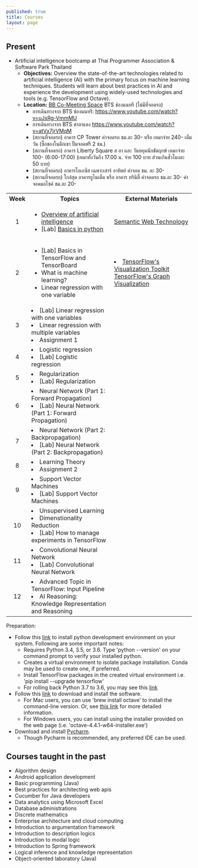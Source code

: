 ```yaml
---
published: true
title: Courses 
layout: page
---
```


Present
---------------------

*   Artificial intelligence bootcamp at Thai Programmer Association & Software Park Thailand
    *    **Objectives:** Overview the state-of-the-art technologies related to artificial intelligence (AI) with the 
    primary focus on machine learning techniques. Students will learn about best practices in AI and experience 
    the development using widely-used technologies and tools (e.g. TensorFlow and Octave).
    *    **Location:** [BB Co-Meeting Space](https://goo.gl/maps/fCSZ89ikkp92) BTS ช่องนนทรี (ไม่มีที่จอดรถ)
          * การเดินทางจาก BTS ช่องนนทรี: <https://www.youtube.com/watch?v=uJsRg-VmmMU>
          * การเดินทางจาก BTS ศาลาแดง <https://www.youtube.com/watch?v=atVx7jrVMqM>
          * (สถานที่จอดรถ) อาคาร CP Tower ค่าจอดรถ ชม.ละ 30- หรือ เหมาจ่าย 240- เต็มวัน (ซื้อของในตึกเขา ปั้มจอดฟรี 2 ชม.)
          * (สถานที่จอดรถ) อาคาร Liberty Square ส อา และ วันหยุดนักขัตฤกษ์ เหมาจ่าย 100- (6:00-17:00) 
                  (เหมาทั้งวันถึง 17.00 น. จ่าย 100 บาท ส่วนเกินชั่วโมงละ 50 บาท)
          * (สถานที่จอดรถ) อาคารโอเอซิส เฉพาะเสาร์ อาทิตย์ ค่าจอด ชม. ละ 30-
          * (สถานที่จอดรถ) ใกล้สุด อาคารยูไนเต็ด หรือ อาคาร ทรินิตี้ ค่าจอดรถ ชม.ละ 30- ค่าจอดมอไซค์ ชม.ละ 20-
          
<table align='center'>
  <tr>
    <th align='center'>Week</th>
    <th>Topics</th>
     <th>External Materials</th>
  </tr>
  <tr>
    <td align='center'>1</td>
    <td> <ul> <li> <a href='https://drive.google.com/drive/folders/1bi4SSM9kF0klnk-HwurDrRBPubhSvGmF?usp=sharing'>Overview of artificial intelligence</a> </li> <li> [Lab] <a href='https://drive.google.com/drive/folders/1AQvLBi6Kbu_Em4tjyl9g4hRSKQrEkg2N?usp=sharing'>Basics in python</a> </li> </ul> </td>
     <td> <a href='https://www.slideshare.net/RathachaiChawuthai1/semantic-web-technology-122723725'>Semantic Web Technology</a> </td>
  </tr>
  <tr>
    <td align='center'>2</td>
    <td> <ul> <li> [Lab] Basics in TensorFlow and TensorBoard </li> 
       <li> What is machine learning? </li>
       <li> Linear regression with one variable </li> </ul> </td>
     <td> <li> <a href='https://github.com/tensorflow/tensorboard'>TensorFlow's Visualization Toolkit</a>
          <a href='https://www.tensorflow.org/guide/graph_viz'>TensorFlow's Graph Visualization</a> </li> </td>
  </tr>
  <tr>
    <td align='center'>3</td>
    <td> 
       <li> [Lab] Linear regression with one variables </li>
       <li> Linear regression with multiple variables </li>
       <li> Assignment 1 </li></td>
    <td> </td>
  </tr>
  <tr>
    <td align='center'>4</td>
    <td> <li> Logistic regression </li> 
       <li> [Lab] Logistic regression </li> </td>
     <td> </td>
  </tr>
  <tr>
    <td align='center'>5</td>
    <td> <li> Regularization </li> 
       <li> [Lab] Regularization </li> </td>
     <td> </td>
  </tr>
   <tr>
    <td align='center'>6</td>
    <td> <li> Neural Network (Part 1: Forward Propagation) </li> 
       <li> [Lab] Neural Network (Part 1: Forward Propagation) </li> </td>
     <td> </td>
  </tr>
   <tr>
    <td align='center'>7</td>
    <td> <li> Neural Network (Part 2: Backpropagation) </li> 
       <li> [Lab] Neural Network (Part 2: Backpropagation) </li> </td>
     <td> </td>
  </tr>
   <tr>
    <td align='center'>8</td>
    <td> <li> Learning Theory </li> 
       <li> Assignment 2 </li> </td>
     <td> </td>
  </tr>
   <tr>
    <td align='center'>9</td>
    <td> <li> Support Vector Machines </li> 
       <li> [Lab] Support Vector Machines </li> </td>
     <td> </td>
  </tr>
   <tr>
    <td align='center'>10</td>
    <td> <li> Unsupervised Learning </li> 
       <li> Dimenstionality Reduction </li>
       <li> [Lab] How to manage experiments in TensorFlow </li></td>
     <td> </td>
  </tr>
   <tr>
    <td align='center'>11</td>
    <td> <li> Convolutional Neural Network </li> 
       <li> [Lab] Convolutional Neural Network </li> </td>
     <td> </td>
  </tr>
      <tr>
    <td align='center'>12</td>
    <td> <li> Advanced Topic in TensorFlow: Input Pipeline </li> 
       <li> AI Reasoning: Knowledge Representation and Reasoning </li> </td>
     <td> </td>
  </tr>
</table>          
     
Preparation:
*   Follow this [link](https://www.tensorflow.org/install/pip) to install python development environment on your system. 
Following are some important notes:
    *   Requires Python 3.4, 3.5, or 3.6. Type 'python --version' on your command prompt to verify your installed python.
    *   Creates a virtual environment to isolate package installation. Conda may be used to create one, if preferred. 
    *   Install TensorFlow packages in the created virtual environment i.e. 'pip install --upgrade tensorflow'
    *   For rolling back Python 3.7 to 3.6, you may see this [link](https://apple.stackexchange.com/questions/329187/homebrew-rollback-from-python-3-7-to-python-3-6-5-x)
*   Follow this [link](https://www.gnu.org/software/octave/download.html) to download and install the software. 
    *   For Mac users, you can use 'brew install octave' to install the command-line version. Or, see 
    [this link](https://wiki.octave.org/Octave_for_macOS) for more detailed information. 
    *   For Windows users, you can install using the installer provided on the web page (i.e. 'octave-4.4.1-w64-installer.exe')
*   Download and install [Pycharm](https://www.jetbrains.com/pycharm/).
    *   Though Pycharm is recommended, any preferred IDE can be used.

Courses taught in the past
---------------------

*   Algorithm design
*   Android application development
*   Basic programming (Java)
*   Best practices for architecting web apis
*   Cucumber for Java developers
*   Data analytics using Microsoft Excel
*   Database administrations
*   Discrete mathematics
*   Enterprise architecture and cloud computing
*   Introduction to argumentation framework
*   Introduction to description logics
*   Introduction to modal logic
*   Introduction to Spring framework
*   Logical inference and knowledge representation
*   Object-oriented laboratory (Java)
